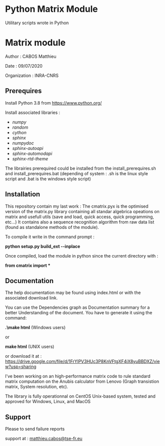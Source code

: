 # Python Matrix Module #


Utilitary scripts wrote in Python

# Matrix module

Author : CABOS Matthieu

Date   : 09/07/2020

Organization : INRA-CNRS

Prerequires
-----------
Install Python 3.8 from https://www.python.org/

Install associated libraries :
 * *numpy*
 * *random*
 * *cython*
 * *sphinx*
 * *numpydoc*
 * *sphinx-autoapi*
 * *sphinx-automodapi*
 * *sphinx-rtd-theme*
 
 The librairies prerequired could be installed from the install_prerequires.sh and install_prerequires.bat 
 (depending of system : .sh is the linux style script and .bat is the windows style script)
 
Installation
------------

This repository contain my last work :
The cmatrix.pyx is the optimised version of the matrix.py library containing all standar
algebrica opeations on matrix and usefull utils (save and load, quick access, quick programming, etc...)
It contains also a sequence recognition algorithm from raw data list (found as standalone methods of the module).

To compile it write in the command prompt :
 
 **python setup.py build_ext --inplace**
 
 Once compiled, load the module in python since the current directory with :
 
 **from cmatrix import \***
 
 Documentation
 -------------
 
 The help documentation may be found using index.html or with the associated download link.
 
 You can use the Dependencies graph as Documentation summary for a better Understanding of the document.
 You have to generate it using the command:
 
 **.\make html**     (Windows users)

or

**make html**         (UNIX users)

 or download it at :  https://drive.google.com/file/d/1FrYlPV3HUc3P8KnVFtgXF4iX8yuBBDXZ/view?usp=sharing
 
I've been working on an high-performance matrix code to rule standard matrix computation
on the Anubis calculator from Lenovo (Graph transistion matrix, System resolution, etc).

The library is fully operationnal on CentOS Unix-based system, tested and approved for Windows, Linux, and MacOS

Support
-------

Please to send failure reports

support at : matthieu.cabos@tse-fr.eu
